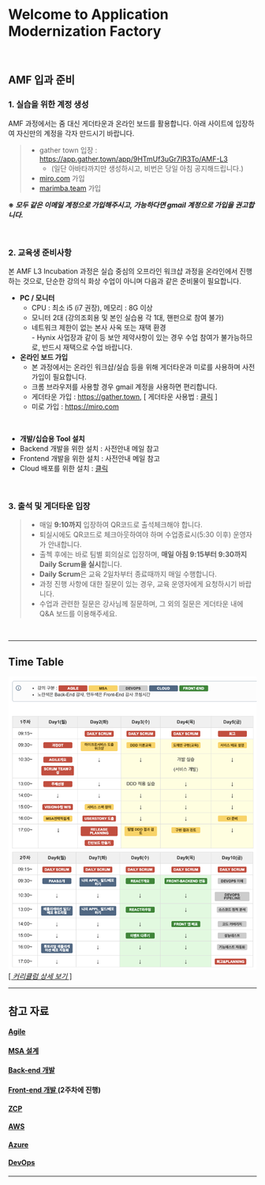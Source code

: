 # Welcome to Application Modernization Factory

<br>

## AMF 입과 준비

### 1. 실습을 위한 계정 생성  
AMF 과정에서는 줌 대신 게더타운과 온라인 보드를 활용합니다.
아래 사이트에 입장하여 자신만의 계정을 각자 만드시기 바랍니다.

> - gather town 입장 : https://app.gather.town/app/9HTmUf3uGr7IR3To/AMF-L3
>   - (일단 아바타까지만 생성하시고, 비번은 당일 아침 공지해드립니다.)
> - [miro.com](https://miro.com/) 가입
> - [marimba.team](https://www.marimba.team/) 가입   

**※ _모두 같은 이메일 계정으로 가입해주시고, 가능하다면 gmail 계정으로 가입을 권고합니다._**   

<br>


### 2. 교육생 준비사항
본 AMF L3 Incubation 과정은 실습 중심의 오프라인 워크샵 과정을 온라인에서 진행하는 것으로, 단순한 강의식 화상 수업이 아니며 다음과 같은 준비물이 필요합니다.

- **PC / 모니터** 
  - CPU : 최소 i5 (i7 권장), 메모리 : 8G 이상
  - 모니터 2대 (강의조회용 및 본인 실습용 각 1대, 핸펀으로 참여 불가)
  - 네트워크 제한이 없는 본사 사옥 또는 재택 환경 <br>- Hynix 사업장과 같이 등 보안 제약사항이 있는 경우 수업 참여가 불가능하므로, 반드시 재택으로 수업 바랍니다. 
- **온라인 보드 가입**
  - 본 과정에서는 온라인 워크샵/실습 등을 위해 게더타운과 미로를 사용하며 사전 가입이 필요합니다.
  - 크롬 브라우저를 사용할 경우 gmail 계정을 사용하면 편리합니다.
  - 게더타운 가입 : https://gather.town,  [ 게더타운 사용법 : [클릭](./게더타운사용법.md/) ]
  - 미로 가입 : https://miro.com

<br>

- **개발/십습용 Tool 설치**   
- Backend 개발을 위한 설치 : 사전안내 메일 참고
- Frontend 개발을 위한 설치 : 사전안내 메일 참고
- Cloud 배포를 위한 설치 : [클릭](./cloud-zcp/about-zcp.md/) 

<br>
   

### 3. 출석 및 게더타운 입장
> - 매일 **9:10까지** 입장하여 QR코드로 출석체크해야 합니다.
> - 퇴실시에도 QR코드로 체크아웃하여야 하며 수업종료시(5:30 이후) 운영자가 안내합니다.
> - 출첵 후에는 바로 팀별 회의실로 입장하며, **매일 아침 9:15부터 9:30까지 Daily Scrum을 실시**합니다.
> - **Daily Scrum**은 교육 2일차부터 종료때까지 매일  수행합니다.
> - 과정 진행 사항에 대한 질문이 있는 경우, 교육 운영자에게 요청하시기 바랍니다.
> - 수업과 관련한 질문은 강사님께 질문하며, 그 외의 질문은 게더타운 내에 Q&A 보드를 이용해주세요.


<br>

---

## Time Table

![](/images/AMF-TimeTable-2022-v1.2.png)   
[[ _커리큘럼 상세 보기_ ]](./AMF커리큘럼-2022.md)

---

## 참고 자료 

#### [ Agile ](./agile/about-agile.md/) 

#### [ MSA 설계](./msa/about-msa.md/) 

#### [ Back-end 개발 ](https://www.msaschool.io/operation/introduction/related-resource/) 
#### [ Front-end 개발 ](#)(2주차에 진행) 

#### [ ZCP ](./cloud-zcp/about-zcp.md/) 

#### [ AWS ](./cloud-aws/about-aws.md/) 

#### [ Azure ](./cloud-azure/about-azure.md/) 

#### [ DevOps  ](./devops/about-devops.md/) 

---

<EOF>